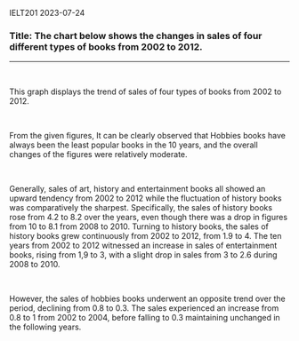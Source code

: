 IELT201 2023-07-24

### Title: The chart below shows the changes in sales of four different types of books from 2002 to 2012.

---

<br/>

This graph displays the trend of sales of four types of books from 2002 to 2012.

<br/>

From the given figures, It can be clearly observed that Hobbies books have always been the least popular books in the 10 years, and the overall changes of the figures were relatively moderate.

<br/>

Generally, sales of art, history and entertainment books all showed an upward tendency from 2002 to 2012 while the fluctuation of history books was comparatively the sharpest. Specifically, the sales of history books rose from 4.2 to 8.2 over the years, even though there was a drop in figures from 10 to 8.1 from 2008 to 2010. Turning to history books, the sales of history books grew continuously from 2002 to 2012, from 1.9 to 4. The ten years from 2002 to 2012 witnessed an increase in sales of entertainment books, rising from 1,9 to 3, with a slight drop in sales from 3 to 2.6 during 2008 to 2010.

<br/>

However, the sales of hobbies books underwent an opposite trend over the period, declining from 0.8 to 0.3. The sales experienced an increase from 0.8 to 1 from 2002 to 2004, before falling to 0.3 maintaining unchanged in the following years.